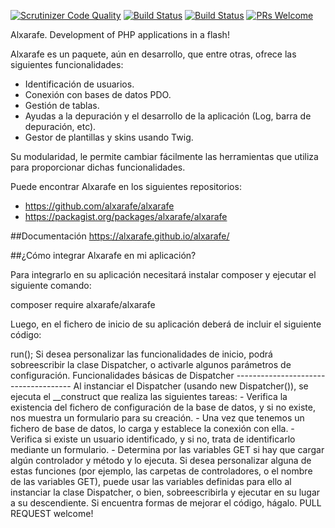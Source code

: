 [![Scrutinizer Code Quality](https://scrutinizer-ci.com/g/alxarafe/alxarafe/badges/quality-score.png?b=master)](https://scrutinizer-ci.com/g/alxarafe/alxarafe/?branch=master)
[![Build Status](https://scrutinizer-ci.com/g/alxarafe/alxarafe/badges/build.png?b=master)](https://scrutinizer-ci.com/g/alxarafe/alxarafe/build-status/master)
[![Build Status](https://travis-ci.org/alxarafe/alxarafe.svg?branch=master)](https://travis-ci.org/alxarafe/alxarafe)
[![PRs Welcome](https://img.shields.io/badge/PRs-welcome-brightgreen.svg)](https://github.com/alxarafe/alxarafe/issues?utf8=✓&q=is%3Aopen%20is%3Aissue)

Alxarafe. Development of PHP applications in a flash!

Alxarafe es un paquete, aún en desarrollo, que entre otras, ofrece las siguientes funcionalidades:
- Identificación de usuarios.
- Conexión con bases de datos PDO.
- Gestión de tablas.
- Ayudas a la depuración y el desarrollo de la aplicación (Log, barra de depuración, etc).
- Gestor de plantillas y skins usando Twig.

Su modularidad, le permite cambiar fácilmente las herramientas que utiliza para proporcionar
dichas funcionalidades.

Puede encontrar Alxarafe en los siguientes repositorios:
- https://github.com/alxarafe/alxarafe
- https://packagist.org/packages/alxarafe/alxarafe

##Documentación
https://alxarafe.github.io/alxarafe/

##¿Cómo integrar Alxarafe en mi aplicación?

Para integrarlo en su aplicación necesitará instalar composer y ejecutar el siguiente comando:

composer require alxarafe/alxarafe

Luego, en el fichero de inicio de su aplicación deberá de incluir el siguiente código:

<?php
// We save the application's start folder
define('BASE_PATH', __DIR__);
// We start the composer packages
require_once BASE_PATH . '/vendor/autoload.php';
// We indicate that we are going to use the Dispatcher tool
use Alxarafe\Helpers\Dispatcher;
// And run it!
(new Dispatcher())->run();

Si desea personalizar las funcionalidades de inicio, podrá sobreescribir la clase Dispatcher,
o activarle algunos parámetros de configuración.

Funcionalidades básicas de Dispatcher
-------------------------------------

Al instanciar el Dispatcher (usando new Dispatcher()), se ejecuta el __construct que realiza
las siguientes tareas:

- Verifica la existencia del fichero de configuración de la base de datos, y si no existe,
nos muestra un formulario para su creación.
- Una vez que tenemos un fichero de base de datos, lo carga y establece la conexión con ella.
- Verifica si existe un usuario identificado, y si no, trata de identificarlo mediante un formulario.
- Determina por las variables GET si hay que cargar algún controlador y método y lo ejecuta.

Si desea personalizar alguna de estas funciones (por ejemplo, las carpetas de controladores, o el
nombre de las variables GET), puede usar las variables definidas para ello al instanciar la
clase Dispatcher, o bien, sobreescribirla y ejecutar en su lugar a su descendiente.

Si encuentra formas de mejorar el código, hágalo.
PULL REQUEST welcome!